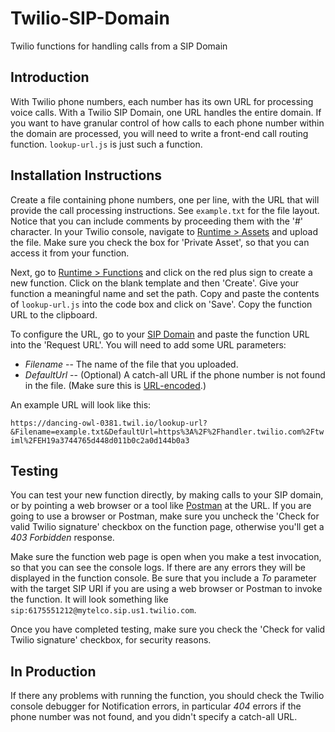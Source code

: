# Twilio-SIP-Domain
Twilio functions for handling calls from a SIP Domain

## Introduction
With Twilio phone numbers, each number has its own URL for processing voice calls.  With a Twilio SIP Domain, one URL handles the entire domain.  If you want to have granular control of how calls to each phone number within the domain are processed, you will need to write a front-end call routing function.  `lookup-url.js` is just such a function.

## Installation Instructions
Create a file containing phone numbers, one per line, with the URL that will provide the call processing instructions.  See `example.txt` for the file layout.  Notice that you can include comments by proceeding them with the '#' character.  In your Twilio console, navigate to [Runtime > Assets](https://www.twilio.com/console/runtime/assets/public) and upload the file.  Make sure you check the box for 'Private Asset', so that you can access it from your function.

Next, go to [Runtime > Functions](https://www.twilio.com/console/runtime/functions/manage) and click on the red plus sign to create a new function.  Click on the blank template and then 'Create'.  Give your function a meaningful name and set the path.  Copy and paste the contents of `lookup-url.js` into the code box and click on 'Save'.  Copy the function URL to the clipboard.

To configure the URL, go to your [SIP Domain](https://www.twilio.com/console/voice/sip/endpoints) and paste the function URL into the 'Request URL'.  You will need to add some URL parameters:

* _Filename_    -- The name of the file that you uploaded.
* _DefaultUrl_  -- (Optional) A catch-all URL if the phone number is not found in the file. (Make sure this is [URL-encoded](https://www.urlencoder.org/).)

An example URL will look like this: 

`https://dancing-owl-0381.twil.io/lookup-url?&Filename=example.txt&DefaultUrl=https%3A%2F%2Fhandler.twilio.com%2Ftwiml%2FEH19a3744765d448d011b0c2a0d144b0a3`

## Testing
You can test your new function directly, by making calls to your SIP domain, or by pointing a web browser or a tool like [Postman](https://www.getpostman.com/) at the URL.  If you are going to use a browser or Postman, make sure you uncheck the 'Check for valid Twilio signature' checkbox on the function page, otherwise you'll get a _403 Forbidden_ response.

Make sure the function web page is open when you make a test invocation, so that you can see the console logs.  If there are any errors they will be displayed in the function console.  Be sure that you include a _To_ parameter with the target SIP URI if you are using a web browser or Postman to invoke the function.  It will look something like `sip:6175551212@mytelco.sip.us1.twilio.com`.

Once you have completed testing, make sure you check the 'Check for valid Twilio signature' checkbox, for security reasons.

## In Production
If there any problems with running the function, you should check the Twilio console debugger for Notification errors, in particular _404_ errors if the phone number was not found, and you didn't specify a catch-all URL.
